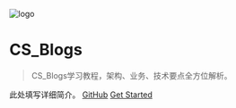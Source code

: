 ![logo](images/mall.svg)
# CS_Blogs
> CS_Blogs学习教程，架构、业务、技术要点全方位解析。

此处填写详细简介。
[GitHub](https://github.com/zhenhc/CS_Blogs)
[Get Started](README.md)